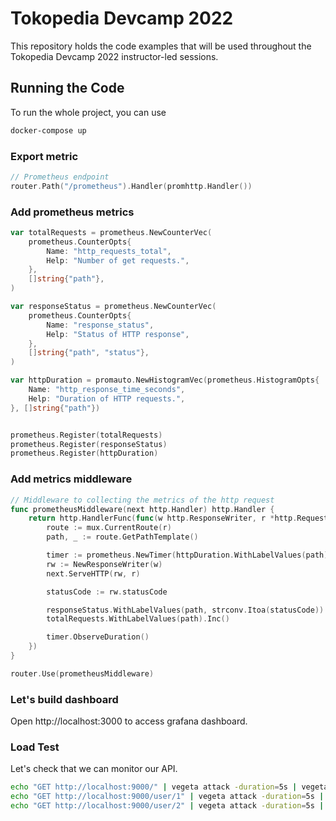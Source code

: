 # Tokopedia Devcamp 2022

This repository holds the code examples that will be used throughout the Tokopedia Devcamp 2022 instructor-led sessions.

## Running the Code

To run the whole project, you can use

```bash
docker-compose up
```

### Export metric
```go
// Prometheus endpoint
router.Path("/prometheus").Handler(promhttp.Handler())
```

### Add prometheus metrics
```go
var totalRequests = prometheus.NewCounterVec(
	prometheus.CounterOpts{
		Name: "http_requests_total",
		Help: "Number of get requests.",
	},
	[]string{"path"},
)

var responseStatus = prometheus.NewCounterVec(
	prometheus.CounterOpts{
		Name: "response_status",
		Help: "Status of HTTP response",
	},
	[]string{"path", "status"},
)

var httpDuration = promauto.NewHistogramVec(prometheus.HistogramOpts{
	Name: "http_response_time_seconds",
	Help: "Duration of HTTP requests.",
}, []string{"path"})


prometheus.Register(totalRequests)
prometheus.Register(responseStatus)
prometheus.Register(httpDuration)

```

### Add metrics middleware
```go
// Middleware to collecting the metrics of the http request
func prometheusMiddleware(next http.Handler) http.Handler {
	return http.HandlerFunc(func(w http.ResponseWriter, r *http.Request) {
		route := mux.CurrentRoute(r)
		path, _ := route.GetPathTemplate()

		timer := prometheus.NewTimer(httpDuration.WithLabelValues(path))
		rw := NewResponseWriter(w)
		next.ServeHTTP(rw, r)

		statusCode := rw.statusCode

		responseStatus.WithLabelValues(path, strconv.Itoa(statusCode)).Inc()
		totalRequests.WithLabelValues(path).Inc()

		timer.ObserveDuration()
	})
}

router.Use(prometheusMiddleware)
```

### Let's build dashboard
Open http://localhost:3000 to access grafana dashboard.

### Load Test
Let's check that we can monitor our API.
```bash
echo "GET http://localhost:9000/" | vegeta attack -duration=5s | vegeta report
echo "GET http://localhost:9000/user/1" | vegeta attack -duration=5s | vegeta report
echo "GET http://localhost:9000/user/2" | vegeta attack -duration=5s | vegeta report
```
